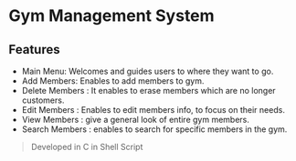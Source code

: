 # Gym Management System
## Features
* Main Menu: Welcomes and guides users to where they want to go.  
* Add Members: Enables to add members to gym.  
* Delete Members : It enables to erase members which are no longer customers.  
* Edit Members : Enables to edit members info, to focus on their needs.  
* View Members : give a general look of entire gym members.  
* Search Members : enables to search for specific members in the gym.  

> Developed in C in Shell Script
